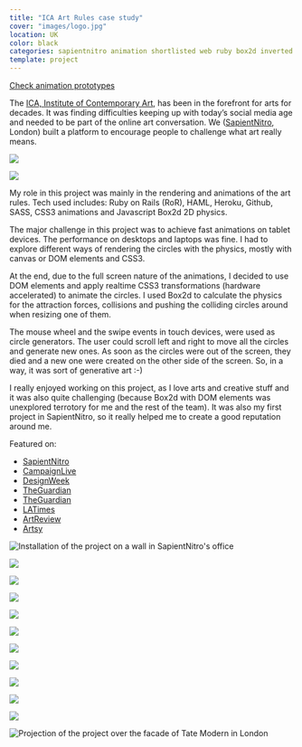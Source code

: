 ```yaml
---
title: "ICA Art Rules case study"
cover: "images/logo.jpg"
location: UK
color: black
categories: sapientnitro animation shortlisted web ruby box2d inverted
template: project
---
```


<p class="align-center">
<a class="btn" href="http://work.joanmira.com/demos/artrules/" target="_blank" rel="noopener noreferrer">Check animation prototypes</a>
</p>

The [ICA, Institute of Contemporary Art](https://www.ica.org.uk/), has been in the forefront for arts for decades. It was finding difficulties keeping up with today’s social media age and needed to be part of the online art conversation. We ([SapientNitro](http://www.sapientnitro.com/), London) built a platform to encourage people to challenge what art really means.

![](./images/0.jpg)

![](./images/12.jpg)

My role in this project was mainly in the rendering and animations of the art rules. Tech used includes: Ruby on Rails (RoR), HAML, Heroku, Github, SASS, CSS3 animations and Javascript Box2d 2D physics.

The major challenge in this project was to achieve fast animations on tablet devices. The performance on desktops and laptops was fine. I had to explore different ways of rendering the circles with the physics, mostly with canvas or DOM elements and CSS3.

At the end, due to the full screen nature of the animations, I decided to use DOM elements and apply realtime CSS3 transformations (hardware accelerated) to animate the circles. I used Box2d to calculate the physics for the attraction forces, collisions and pushing the colliding circles around when resizing one of them.

The mouse wheel and the swipe events in touch devices, were used as circle generators. The user could scroll left and right to move all the circles and generate new ones. As soon as the circles were out of the screen, they died and a new one were created on the other side of the screen. So, in a way, it was sort of generative art :-)

I really enjoyed working on this project, as I love arts and creative stuff and it was also quite challenging (because Box2d with DOM elements was unexplored terrotory for me and the rest of the team). It was also my first project in SapientNitro, so it really helped me to create a good reputation around me.

Featured on:

- [SapientNitro](http://www.sapient.co.in/en-us/news/press-releases/year2013/sapientnitro-creates-innovative-social-media-campaign-for-the-institute-of-contemporary-arts.html)
- [CampaignLive](https://www.campaignlive.co.uk/article/institute-contemporary-arts-art-rules-sapientnitro/1208923)
- [DesignWeek](https://www.designweek.co.uk/issues/july-2013/sapient-nitro-creates-art-rules-social-network-for-ica/)
- [TheGuardian](https://www.theguardian.com/commentisfree/2013/aug/29/ica-art-rules-crowdsourced)
- [TheGuardian](https://www.theguardian.com/culture/2013/jul/31/art-rules-ica-twitter-online-debate)
- [LATimes](https://www.latimes.com/entertainment/arts/culture/la-et-cm-ica-art-rules-20130801-story.html)
- [ArtReview](https://artreview.com/news/ica_art_rules/)
- [Artsy](https://www.artsy.net/article/glenn-michael-ebert-who-makes-the-rules-of-art-number-whatisart)


![](./images/wall-installation.jpg "Installation of the project on a wall in SapientNitro's office")

![](./images/1.jpg)

![](./images/3.jpg)

![](./images/4.jpg)

![](./images/2.jpg)

![](./images/5.jpg)

![](./images/6.jpg)

![](./images/7.jpg)

![](./images/8.jpg)

![](./images/9.jpg)

![](./images/10.jpg)

![](./images/11.jpg "Projection of the project over the facade of Tate Modern in London")
